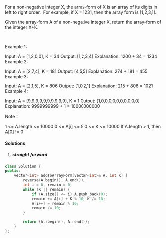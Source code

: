 For a non-negative integer X, the array-form of X is an array of its digits in left to right order.  For example, if X = 1231, then the array form is [1,2,3,1].

Given the array-form A of a non-negative integer X, return the array-form of the integer X+K.

 

Example 1:

Input: A = [1,2,0,0], K = 34
Output: [1,2,3,4]
Explanation: 1200 + 34 = 1234
Example 2:

Input: A = [2,7,4], K = 181
Output: [4,5,5]
Explanation: 274 + 181 = 455
Example 3:

Input: A = [2,1,5], K = 806
Output: [1,0,2,1]
Explanation: 215 + 806 = 1021
Example 4:

Input: A = [9,9,9,9,9,9,9,9,9,9], K = 1
Output: [1,0,0,0,0,0,0,0,0,0,0]
Explanation: 9999999999 + 1 = 10000000000
 

Note：

1 <= A.length <= 10000
0 <= A[i] <= 9
0 <= K <= 10000
If A.length > 1, then A[0] != 0

#### Solutions

1. ##### straight forward

```c++
class Solution {
public:
    vector<int> addToArrayForm(vector<int>& A, int K) {
        reverse(A.begin(), A.end());
        int i = 0, remain = 0;
        while (K || remain) {
            if (A.size() <= i) A.push_back(0);
            remain += A[i] + K % 10; K /= 10;
            A[i++] = remain % 10;
            remain /= 10;
        }

        return {A.rbegin(), A.rend()};
    }
};
```